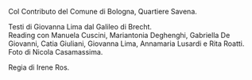Col Contributo del Comune di Bologna, Quartiere Savena.  

Testi di Giovanna Lima dal Galileo di Brecht.  
Reading con Manuela Cuscini, Mariantonia Deghenghi, Gabriella De Giovanni, Catia Giuliani, Giovanna Lima, Annamaria Lusardi e Rita Roatti.  
Foto di Nicola Casamassima.  

Regia di Irene Ros.